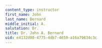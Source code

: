 ```yaml
---
content_type: instructor
first_name: John
last_name: Bernard
middle_initial: A.
salutation: Dr.
title: Dr. John A. Bernard
uid: e4132d00-4775-4db7-4659-a16a79834c3c
---
```

